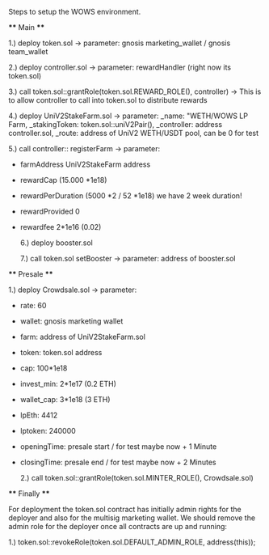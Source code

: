 Steps to setup the WOWS environment.

**\*\*** Main **\*\***

1.) deploy token.sol
-> parameter: gnosis marketing_wallet / gnosis team_wallet

2.) deploy controller.sol
-> parameter: rewardHandler (right now its token.sol)

3.) call token.sol::grantRole(token.sol.REWARD_ROLE(), controller)
-> This is to allow controller to call into token.sol to distribute rewards

4.) deploy UniV2StakeFarm.sol
-> parameter:
\_name: "WETH/WOWS LP Farm,
\_stakingToken: token.sol::uniV2Pair(),
\_controller: address controller.sol,
\_route: address of UniV2 WETH/USDT pool, can be 0 for test

5.) call controller:: registerFarm
-> parameter:

- farmAddress UniV2StakeFarm address
- rewardCap (15.000 \*1e18)
- rewardPerDuration (5000 *2 / 52 *1e18) we have 2 week duration!
- rewardProvided 0
- rewardfee 2\*1e16 (0.02)

  6.) deploy booster.sol

  7.) call token.sol setBooster
  -> parameter: address of booster.sol

**\*\*** Presale **\*\***

1.) deploy Crowdsale.sol
-> parameter:

- rate: 60
- wallet: gnosis marketing wallet
- farm: address of UniV2StakeFarm.sol
- token: token.sol address
- cap: 100\*1e18
- invest_min: 2\*1e17 (0.2 ETH)
- wallet_cap: 3\*1e18 (3 ETH)
- lpEth: 4412
- lptoken: 240000
- openingTime: presale start / for test maybe now + 1 Minute
- closingTime: presale end / for test maybe now + 2 Minutes

  2.) call token.sol::grantRole(token.sol.MINTER_ROLE(), Crowdsale.sol)

**\*\*** Finally **\*\***

For deployment the token.sol contract has initially admin rights for the deployer
and also for the multisig marketing wallet.
We should remove the admin role for the deployer once all contracts are up and running:

1.) token.sol::revokeRole(token.sol.DEFAULT_ADMIN_ROLE, address(this));
